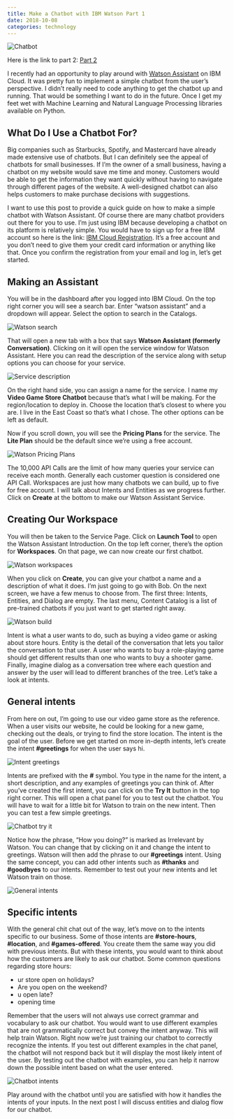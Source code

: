 ```yaml
---
title: Make a Chatbot with IBM Watson Part 1
date: 2018-10-08
categories: technology
---
```


![Chatbot](images/chatbot.jpg)

Here is the link to part 2: [Part 2](/technology/make-a-chatbot-with-ibm-watson-part-2.html)

I recently had an opportunity to play around with [Watson Assistant](https://www.ibm.com/cloud/watson-assistant/) on IBM Cloud. It was pretty fun to implement a simple chatbot from the user’s perspective. I didn’t really need to code anything to get the chatbot up and running. That would be something I want to do in the future. Once I get my feet wet with Machine Learning and Natural Language Processing libraries available on Python.

<!--more-->

## What Do I Use a Chatbot For?

Big companies such as Starbucks, Spotify, and Mastercard have already made extensive use of chatbots. But I can definitely see the appeal of chatbots for small businesses. If I’m the owner of a small business, having a chatbot on my website would save me time and money. Customers would be able to get the information they want quickly without having to navigate through different pages of the website. A well-designed chatbot can also helps customers to make purchase decisions with suggestions.

I want to use this post to provide a quick guide on how to make a simple chatbot with Watson Assistant. Of course there are many chatbot providers out there for you to use. I’m just using IBM because developing a chatbot on its platform is relatively simple. You would have to sign up for a free IBM account so here is the link: [IBM Cloud Registration](https://console.bluemix.net/registration/). It’s a free account and you don’t need to give them your credit card information or anything like that. Once you confirm the registration from your email and log in, let’s get started.

## Making an Assistant

You will be in the dashboard after you logged into IBM Cloud. On the top right corner you will see a search bar. Enter “watson assistant” and a dropdown will appear. Select the option to search in the Catalogs.

![Watson search](/images/watson-search.jpg)

That will open a new tab with a box that says **Watson Assistant (formerly Conversation)**. Clicking on it will open the service window for Watson Assistant. Here you can read the description of the service along with setup options you can choose for your service.

![Service description](/images/service-description.jpg)

On the right hand side, you can assign a name for the service. I name my **Video Game Store Chatbot** because that’s what I will be making. For the region/location to deploy in. Choose the location that’s closest to where you are. I live in the East Coast so that’s what I chose. The other options can be left as default.

Now if you scroll down, you will see the **Pricing Plans** for the service. The **Lite Plan** should be the default since we’re using a free account.

![Watson Pricing Plans](/images/watson-pricing-plans.jpg)

The 10,000 API Calls are the limit of how many queries your service can receive each month. Generally each customer question is considered one API Call. Workspaces are just how many chatbots we can build, up to five for free account. I will talk about Intents and Entities as we progress further. Click on **Create** at the bottom to make our Watson Assistant Service.

## Creating Our Workspace

You will then be taken to the Service Page. Click on **Launch Tool** to open the Watson Assistant Introduction. On the top left corner, there’s the option for **Workspaces**. On that page, we can now create our first chatbot.

![Watson workspaces](/images/watson-workspaces.jpg)

When you click on **Create**, you can give your chatbot a name and a description of what it does. I’m just going to go with Bob. On the next screen, we have a few menus to choose from. The first three: Intents, Entities, and Dialog are empty. The last menu, Content Catalog is a list of pre-trained chatbots if you just want to get started right away.

![Watson build](/images/watson-build.jpg)

Intent is what a user wants to do, such as buying a video game or asking about store hours. Entity is the detail of the conversation that lets you tailor the conversation to that user. A user who wants to buy a role-playing game should get different results than one who wants to buy a shooter game. Finally, imagine dialog as a conversation tree where each question and answer by the user will lead to different branches of the tree. Let’s take a look at intents.

## General intents

From here on out, I’m going to use our video game store as the reference. When a user visits our website, he could be looking for a new game, checking out the deals, or trying to find the store location. The intent is the goal of the user. Before we get started on more in-depth intents, let’s create the intent **#greetings** for when the user says hi.

![Intent greetings](/images/intent-greetings.jpg)

Intents are prefixed with the **#** symbol. You type in the name for the intent, a short description, and any examples of greetings you can think of. After you’ve created the first intent, you can click on the **Try It** button in the top right corner. This will open a chat panel for you to test out the chatbot. You will have to wait for a little bit for Watson to train on the new intent. Then you can test a few simple greetings.

![Chatbot try it](/images/chatbot-try-it.jpg)

Notice how the phrase, “How you doing?” is marked as Irrelevant by Watson. You can change that by clicking on it and change the intent to greetings. Watson will then add the phrase to our **#greetings** intent. Using the same concept, you can add other intents such as **#thanks** and **#goodbyes** to our intents. Remember to test out your new intents and let Watson train on those.

![General intents](/images/general-intents.jpg)

## Specific intents

With the general chit chat out of the way, let’s move on to the intents specific to our business. Some of those intents are **#store-hours**, **#location**, and **#games-offered**. You create them the same way you did with previous intents. But with these intents, you would want to think about how the customers are likely to ask our chatbot. Some common questions regarding store hours:
- ur store open on holidays?
- Are you open on the weekend?
- u open late?
- opening time

Remember that the users will not always use correct grammar and vocabulary to ask our chatbot. You would want to use different examples that are not grammatically correct but convey the intent anyway. This will help train Watson. Right now we’re just training our chatbot to correctly recognize the intents. If you test out different examples in the chat panel, the chatbot will not respond back but it will display the most likely intent of the user. By testing out the chatbot with examples, you can help it narrow down the possible intent based on what the user entered.

![Chatbot intents](/images/chatbot-intents.jpg)

Play around with the chatbot until you are satisfied with how it handles the intents of your inputs. In the next post I will discuss entities and dialog flow for our chatbot.
